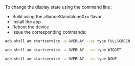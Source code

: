 To change the display state using the command line :

* Build using the allianceStandaloneXxx flavor
* Install the app
* Reboot the device
* Issue the corresponding commands:

```sh
adb shell am startservice -a OVERLAY --es type FULLSCREEN
```

```sh
adb shell am startservice -a OVERLAY --es type WIDGET
```

```sh
adb shell am startservice -a OVERLAY --es type NONE
```
